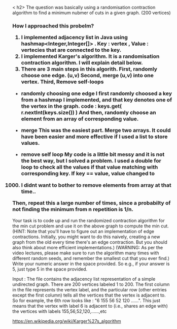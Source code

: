 < h2> The question was basically using a randomisation contraction algorithm to find a minimum nubmer of cuts in a given graph. (200 vertices) 

</h2>

<h3>
How I approached this probelm? 

1. I implemented adjacency list in Java using hashmap<Integer,Integer[]> . Key : vertex , Value : vertecies that are connected to the key. 
2. I implemented Karger's algorithm. It is a randomisation contraction algorithm. I will explain detail below. 
3. There are 3 main steps in this algorith.  First, randomly choose one edge. (u,v) Second, merge (u,v) into one vertex. Third, Remove self-loops

- randomly choosing one edge 
I first randomly choosed a key from a hashmap I implemented, and that key denotes one of the vertex in the graph. code : keys.get( r.nextInt(keys.size()) )
And then, randomly choose an element from an array of corresponding value. 

- merge 
This was the easiest part. Merge two arrays. It could have been easier and more effective if I used a list to store values. 

- remove self loop 
My code is a little bit messy and it is not the best way, but I solved a problem. 
I used a double for loop to check all the values if that value matching with corresponding key. If key == value, value changed to
1000. I didnt want to bother to remove elements from array at that time.. 

Then, repeat this a large number of times, since a probabilty of not finding the minimum from n repetition is 1/n. 

</h3>

<QS>
Your task is to code up and run the randomized contraction algorithm for the min cut problem and use it on the above graph 
to compute the min cut. (HINT: Note that you'll have to figure out an implementation of edge contractions. 
Initially, you might want to do this naively, creating a new graph from the old every time there's an edge contraction.
But you should also think about more efficient implementations.) 
(WARNING: As per the video lectures, please make sure to run the algorithm many times with different random seeds,
and remember the smallest cut that you ever find.) Write your numeric answer in the space provided.
So e.g., if your answer is 5, just type 5 in the space provided.

Input : The file contains the adjacency list representation of a simple undirected graph. There are 200 vertices labeled 1 to 200. The first column in the file represents the vertex label, and the particular row (other entries except the first column) tells all the vertices that the vertex is adjacent to. So for example, the 6th row looks like : "6	155	56	52	120	......". 
This just means that the vertex with label 6 is adjacent to (i.e., shares an edge with) 
the vertices with labels 155,56,52,120,......,etc





https://en.wikipedia.org/wiki/Karger%27s_algorithm
